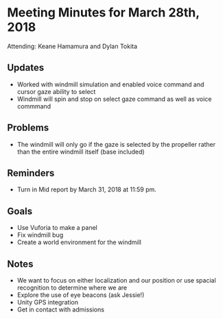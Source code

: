 # Meeting Minutes for March 28th, 2018

Attending: Keane Hamamura and Dylan Tokita

## Updates
- Worked with windmill simulation and enabled voice command and cursor gaze ability to select
- Windmill will spin and stop on select gaze command as well as voice commmand

## Problems
- The windmill will only go if the gaze is selected by the propeller rather than the entire windmill itself (base included)

## Reminders
- Turn in Mid report by March 31, 2018 at 11:59 pm.

## Goals
- Use Vuforia to make a panel
- Fix windmill bug
- Create a world environment for the windmill

## Notes
- We want to focus on either localization and our position or use spacial recognition to determine where we are
- Explore the use of eye beacons (ask Jessie!)
- Unity GPS integration
- Get in contact with admissions
